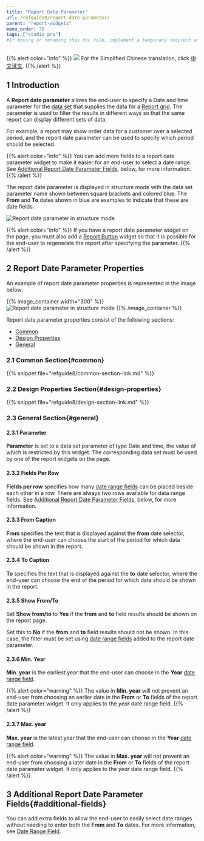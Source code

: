 ```yaml
---
title: "Report Date Parameter"
url: /refguide8/report-date-parameter/
parent: "report-widgets"
menu_order: 30
tags: ["studio pro"]
#If moving or renaming this doc file, implement a temporary redirect and let the respective team know they should update the URL in the product. See Mapping to Products for more details.
---
```


{{% alert color="info" %}}
<img src="attachments/chinese-translation/china.png" style="display: inline-block; margin: 0" /> For the Simplified Chinese translation, click [中文译文](https://cdn.mendix.tencent-cloud.com/documentation/refguide8/report-date-parameter.pdf).
{{% /alert %}}

## 1 Introduction

A **Report date parameter** allows the end-user to specify a Date and time parameter for the [data set](/refguide8/data-sets/) that supplies the data for a [Report grid](/refguide8/report-grid/). The parameter is used to filter the results in different ways so that the same report can display different sets of data.

For example, a report may show order data for a customer over a selected period, and the report date parameter can be used to specify which period should be selected.

{{% alert color="info" %}}
You can add more fields to a report date parameter widget to make it easier for an end-user to select a date range. See [Additional Report Date Parameter Fields](#additional-fields), below, for more information.
{{% /alert %}}

The report date parameter is displayed in structure mode with the data set parameter name shown between square brackets and colored blue. The **From** and **To** dates shown in blue are examples to indicate that these are date fields.

![Report date parameter in structure mode](/attachments/refguide8/modeling/pages/report-widgets/report-date-parameter/report-date-parameter.png)

{{% alert color="info" %}}
If you have a report date parameter widget on the page, you must also add a [Report Button](/refguide8/report-button/) widget so that it is possible for the end-user to regenerate the report after specifying the parameter.
{{% /alert %}}

## 2 Report Date Parameter Properties

An example of report date parameter properties is represented in the image below:

{{% image_container width="300" %}}![Report date parameter in structure mode](/attachments/refguide8/modeling/pages/report-widgets/report-date-parameter/report-date-parameter-properties.png)
{{% /image_container %}}

Report date parameter properties consist of the following sections:

* [Common](#common)
* [Design Properties](#design-properties)
* [General](#general)

### 2.1 Common Section{#common}

{{% snippet file="refguide8/common-section-link.md" %}}

### 2.2 Design Properties Section{#design-properties}

{{% snippet file="refguide8/design-section-link.md" %}}

### 2.3 General Section{#general}

#### 2.3.1 Parameter

**Parameter** is set to a data set parameter of type Date and time, the value of which is restricted by this widget. The corresponding data set must be used by one of the report widgets on the page.

#### 2.3.2 Fields Per Row

**Fields per row** specifies how many [date range fields](/refguide8/date-range-field/) can be placed beside each other in a row. There are always two rows available for data range fields. See [Additional Report Date Parameter Fields](#additional-fields), below, for more information.

#### 2.3.3 From Caption

**From** specifies the text that is displayed against the **from** date selector, where the end-user can choose the start of the period for which data should be shown in the report.

#### 2.3.4 To Caption

**To** specifies the text that is displayed against the **to** date selector, where the end-user can choose the end of the period for which data should be shown in the report.

#### 2.3.5 Show From/To

Set **Show from/to** to **Yes** if the **from** and **to** field results should be shown on the report page.

Set this to **No** if the **from** and **to** field results should not be shown. In this case, the filter must be set using [date range fields](/refguide8/date-range-field/) added to the report date parameter.

#### 2.3.6 Min. Year

**Min. year** is the earliest year that the end-user can choose in the **Year** [date range field](/refguide8/date-range-field/).

{{% alert color="warning" %}}
The value in **Min. year** will not prevent an end-user from choosing an earlier date in the **From** or **To** fields of the report date parameter widget. It only applies to the *year* date range field.
{{% /alert %}}

#### 2.3.7 Max. year

**Max. year** is the latest year that the end-user can choose in the **Year** [date range field](/refguide8/date-range-field/).

{{% alert color="warning" %}}
The value in **Max. year** will not prevent an end-user from choosing a later date in the **From** or **To** fields of the report date parameter widget. It only applies to the *year* date range field.
{{% /alert %}}

## 3 Additional Report Date Parameter Fields{#additional-fields}

You can add extra fields to allow the end-user to easily select date ranges without needing to enter both the **From** and **To** dates. For more information, see [Date Range Field](/refguide8/date-range-field/).
